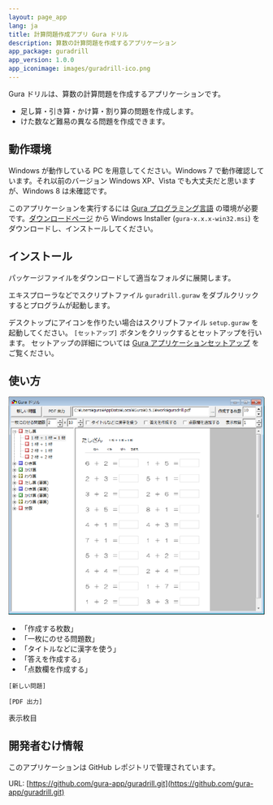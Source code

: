 ```yaml
---
layout: page_app
lang: ja
title: 計算問題作成アプリ Gura ドリル
description: 算数の計算問題を作成するアプリケーション
app_package: guradrill
app_version: 1.0.0
app_iconimage: images/guradrill-ico.png
---
```


Gura ドリルは、算数の計算問題を作成するアプリケーションです。

* 足し算・引き算・かけ算・割り算の問題を作成します。
* けた数など難易の異なる問題を作成できます。


## 動作環境

Windows が動作している PC を用意してください。Windows 7 で動作確認しています。それ以前のバージョン Windows XP、Vista でも大丈夫だと思いますが、Windows 8 は未確認です。

このアプリケーションを実行するには [Gura プログラミング言語](http://www.gura-lang.org/)
の環境が必要です。[ダウンロードページ](http://www.gura-lang.org/Download.html) から
Windows Installer (`gura-x.x.x-win32.msi`) をダウンロードし、インストールしてください。


## インストール

パッケージファイルをダウンロードして適当なフォルダに展開します。

エキスプローラなどでスクリプトファイル `guradrill.guraw` をダブルクリックするとプログラムが起動します。

デスクトップにアイコンを作りたい場合はスクリプトファイル `setup.guraw` を起動してください。
`[セットアップ]` ボタンをクリックするとセットアップを行います。
セットアップの詳細については [Gura アプリケーションセットアップ](../setup/) をご覧ください。


## 使い方

![main](images/main-shrink.png)

* 「作成する枚数」
* 「一枚にのせる問題数」
* 「タイトルなどに漢字を使う」
* 「答えを作成する」
* 「点数欄を作成する」

`[新しい問題]`

`[PDF 出力]`

表示枚目

## 開発者むけ情報

このアプリケーションは GitHub レポジトリで管理されています。

URL: [https://github.com/gura-app/guradrill.git](https://github.com/gura-app/guradrill.git)
